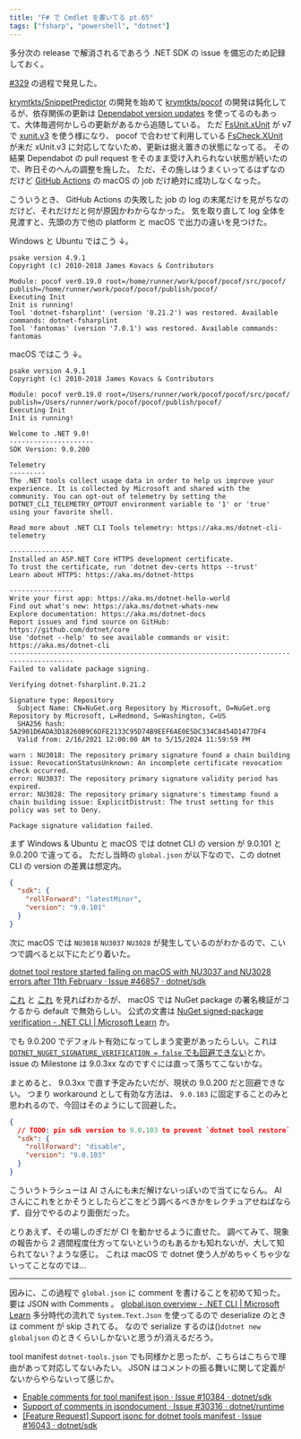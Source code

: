 ```yaml
---
title: "F# で Cmdlet を書いてる pt.65"
tags: ["fsharp", "powershell", "dotnet"]
---
```


多分次の release で解消されるであろう .NET SDK の issue を備忘のため記録しておく。

[#329](https://github.com/krymtkts/pocof/pull/329) の過程で発見した。

[krymtkts/SnippetPredictor](https://github.com/krymtkts/SnippetPredictor) の開発を始めて [krymtkts/pocof](https://github.com/krymtkts/pocof) の開発は鈍化してるが、依存関係の更新は [Dependabot version updates](https://docs.github.com/en/code-security/dependabot/dependabot-version-updates/about-dependabot-version-updates) を使ってるのもあって、大体毎週何かしらの更新があるから追随している。
ただ [FsUnit.xUnit](https://www.nuget.org/packages/FsUnit.xUnit/) が v7 で [xunit.v3](https://www.nuget.org/packages/xunit.v3/) を使う様になり、 pocof で合わせて利用している [FsCheck.XUnit](https://www.nuget.org/packages/FsCheck.Xunit/) が未だ xUnit.v3 に対応してないため、更新は据え置きの状態になってる。
その結果 Dependabot の pull request をそのまま受け入れられない状態が続いたので、昨日そのへんの調整を施した。
ただ、その施しはうまくいってるはずなのだけど [GitHub Actions](https://docs.github.com/en/actions) の macOS の job だけ絶対に成功しなくなった。

こういうとき、 GitHub Actions の失敗した job の log の末尾だけを見がちなのだけど、それだけだと何が原因かわからなかった。
気を取り直して log 全体を見渡すと、先頭の方で他の platform と macOS で出力の違いを見つけた。

Windows と Ubuntu ではこう ↓。

```plaintext
psake version 4.9.1
Copyright (c) 2010-2018 James Kovacs & Contributors

Module: pocof ver0.19.0 root=/home/runner/work/pocof/pocof/src/pocof/ publish=/home/runner/work/pocof/pocof/publish/pocof/
Executing Init
Init is running!
Tool 'dotnet-fsharplint' (version '0.21.2') was restored. Available commands: dotnet-fsharplint
Tool 'fantomas' (version '7.0.1') was restored. Available commands: fantomas
```

macOS ではこう ↓。

```plaintext
psake version 4.9.1
Copyright (c) 2010-2018 James Kovacs & Contributors

Module: pocof ver0.19.0 root=/Users/runner/work/pocof/pocof/src/pocof/ publish=/Users/runner/work/pocof/pocof/publish/pocof/
Executing Init
Init is running!

Welcome to .NET 9.0!
---------------------
SDK Version: 9.0.200

Telemetry
---------
The .NET tools collect usage data in order to help us improve your experience. It is collected by Microsoft and shared with the community. You can opt-out of telemetry by setting the DOTNET_CLI_TELEMETRY_OPTOUT environment variable to '1' or 'true' using your favorite shell.

Read more about .NET CLI Tools telemetry: https://aka.ms/dotnet-cli-telemetry

----------------
Installed an ASP.NET Core HTTPS development certificate.
To trust the certificate, run 'dotnet dev-certs https --trust'
Learn about HTTPS: https://aka.ms/dotnet-https

----------------
Write your first app: https://aka.ms/dotnet-hello-world
Find out what's new: https://aka.ms/dotnet-whats-new
Explore documentation: https://aka.ms/dotnet-docs
Report issues and find source on GitHub: https://github.com/dotnet/core
Use 'dotnet --help' to see available commands or visit: https://aka.ms/dotnet-cli
--------------------------------------------------------------------------------------
Failed to validate package signing.

Verifying dotnet-fsharplint.0.21.2

Signature type: Repository
  Subject Name: CN=NuGet.org Repository by Microsoft, O=NuGet.org Repository by Microsoft, L=Redmond, S=Washington, C=US
  SHA256 hash: 5A2901D6ADA3D18260B9C6DFE2133C95D74B9EEF6AE0E5DC334C8454D1477DF4
  Valid from: 2/16/2021 12:00:00 AM to 5/15/2024 11:59:59 PM

warn : NU3018: The repository primary signature found a chain building issue: RevocationStatusUnknown: An incomplete certificate revocation check occurred.
error: NU3037: The repository primary signature validity period has expired.
error: NU3028: The repository primary signature's timestamp found a chain building issue: ExplicitDistrust: The trust setting for this policy was set to Deny.

Package signature validation failed.
```

まず Windows & Ubuntu と macOS では dotnet CLI の version が 9.0.101 と 9.0.200 で違ってる。
ただし当時の `global.json` が以下なので、この dotnet CLI の version の差異は想定内。

```json
{
  "sdk": {
    "rollForward": "latestMinor",
    "version": "9.0.101"
  }
}
```

次に macOS では `NU3018` `NU3037` `NU3028` が発生しているのがわかるので、こいつで調べると以下にたどり着いた。

[dotnet tool restore started failing on macOS with NU3037 and NU3028 errors after 11th February · Issue #46857 · dotnet/sdk](https://github.com/dotnet/sdk/issues/46857)

[これ](https://github.com/dotnet/sdk/issues/46857#issuecomment-2683545963) と [これ](https://github.com/dotnet/sdk/issues/46857#issuecomment-2683556715) を見ればわかるが、 macOS では NuGet package の署名検証がコケるから default で無効らしい。
公式の文書は [NuGet signed-package verification - .NET CLI | Microsoft Learn](https://learn.microsoft.com/en-us/dotnet/core/tools/nuget-signed-package-verification#macos) か。

でも 9.0.200 でデフォルト有効になってしまう変更があったらしい。これは [`DOTNET_NUGET_SIGNATURE_VERIFICATION = false` でも回避できない](https://github.com/dotnet/sdk/issues/46857#issuecomment-2683555678)とか。
issue の Milestone は 9.0.3xx なのですぐには直って落ちてこないかな。

まとめると、 9.0.3xx で直す予定みたいだが、現状の 9.0.200 だと回避できない。
つまり workaround として有効な方法は、 `9.0.103` に固定することのみと思われるので、今回はそのようにして回避した。

```json
{
  // TODO: pin sdk version to 9.0.103 to prevent `dotnet tool restore` failure on MacOS due to `NU3018`, `NU3037` and `NU3028`.
  "sdk": {
    "rollForward": "disable",
    "version": "9.0.103"
  }
}
```

こういうトラシューは AI さんにも未だ解けないっぽいので当てにならん。
AI さんにこれをとかそうとしたらどこをどう調べるべきかをレクチュアせねばならず、自分でやるのより面倒だった。

とりあえず、その場しのぎだが CI を動かせるように直せた。
調べてみて、現象の報告から 2 週間程度仕方ってないというのもあるかも知れないが、大して知られてない？ような感じ。
これは macOS で dotnet 使う人がめちゃくちゃ少ないってことなのでは...

---

因みに、この過程で `global.json` に comment を書けることを初めて知った。要は JSON with Comments 。
[global.json overview - .NET CLI | Microsoft Learn](https://learn.microsoft.com/en-us/dotnet/core/tools/global-json#comments-in-globaljson)
多分時代の流れで `System.Text.Json` を使ってるので deserialize のときは comment が skip されてる。
なので serialize するのは()`dotnet new globaljson` のときくらいしかないと思うが)消えるだろう。

tool manifest `dotnet-tools.json` でも同様かと思ったが、こちらはこちらで理由があって対応してないみたい。
JSON はコメントの振る舞いに関して定義がないからやらないって感じか。

- [Enable comments for tool manifest json · Issue #10384 · dotnet/sdk](https://github.com/dotnet/sdk/issues/10384)
- [Support of comments in jsondocument · Issue #30316 · dotnet/runtime](https://github.com/dotnet/runtime/issues/30316)
- [[Feature Request] Support jsonc for dotnet tools manifest · Issue #16043 · dotnet/sdk](https://github.com/dotnet/sdk/issues/16043)
